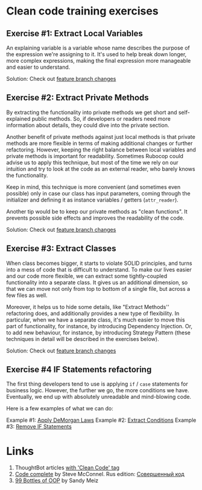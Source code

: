 
# Clean code training exercises


## Exercise #1: Extract Local Variables 

An explaining variable is a variable whose name describes the purpose of the expression we're assigning to it. It's used to help break down longer, more complex expressions, making the final expression more manageable and easier to understand.

Solution: Check out [feature branch changes](https://github.com/jmelkor/clean-code-training/compare/ex1-extract-variables)

## Exercise #2: Extract Private Methods

By extracting the functionality into private methods we get short and self-explained public methods. So, if developers or readers need more information about details, they could dive into the private section.

Another benefit of private methods against just local methods is that private methods are more flexible in terms of making additional changes or further refactoring. However, keeping the right balance between local variables and private methods is important for readability. Sometimes Rubocop could advise us to apply this technique, but most of the time we rely on our intuition and try to look at the code as an external reader, who barely knows the functionality.

Keep in mind, this technique is more convenient (and sometimes even possible) only in case our class has input parameters, coming through the initializer and defining it as instance variables / getters (`attr_reader`).

Another tip would be to keep our private methods as "clean functions". It prevents possible side effects and improves the readability of the code.

Solution: Check out [feature branch changes](https://github.com/jmelkor/clean-code-training/compare/ex2-extract-methods)

## Exercise #3: Extract Classes

When class becomes bigger, it starts to violate SOLID principles, and turns into a mess of code that is difficult to understand. To make our lives easier and our code more flexible, we can extract some tightly-coupled functionality into a separate class. It gives us an additional dimension, so that we can move not only from top to bottom of a single file, but across a few files as well. 

Moreover, it helps us to hide some details, like "Extract Methods'' refactoring does, and additionally provides a new type of flexibility. In particular, when we have a separate class, it's much easier to move this part of functionality, for instance, by introducing Dependency Injection. Or, to add new behaviour, for instance, by introducing Strategy Pattern (these techniques in detail will be described in the exercises below).

Solution: Check out [feature branch changes](https://github.com/jmelkor/clean-code-training/compare/ex3-extract-classes)

## Exercise #4 IF Statements refactoring

The first thing developers tend to use is applying `if` / `case` statements for business logic. However, the further we go, the more conditions we have. Eventually, we end up with absolutely unreadable and mind-blowing code.

Here is a few examples of what we can do:

Example #1: [Apply DeMorgan Laws](https://github.com/jmelkor/clean-code-training/compare/ex4a-de-morgan-laws)
Example #2: [Extract Conditions](https://github.com/jmelkor/clean-code-training/compare/ex4b-extract-conditions)
Example #3: [Remove IF Statements](TODO)

# Links

1. ThoughtBot articles [with 'Clean Code' tag](https://thoughtbot.com/upcase/clean-code)
2. [Code complete](https://www.amazon.com/Code-Complete-Practical-Handbook-Construction/dp/0735619670) by Steve McConnel. Rus edition: [Совершенный код](https://www.ozon.ru/context/detail/id/140250413/)
3. [99 Bottles of OOP](https://sandimetz.com/99bottles) by Sandy Meiz
